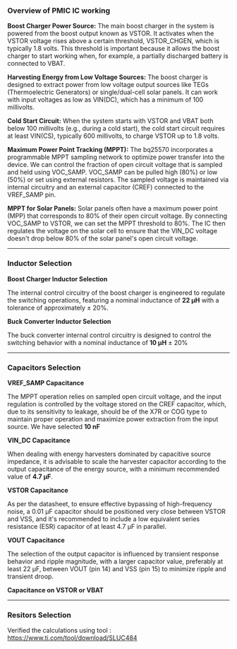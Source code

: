 ### Overview of PMIC IC working 

**Boost Charger Power Source:** The main boost charger in the system is powered from the boost output known as VSTOR. It activates when the VSTOR voltage rises above a certain threshold, VSTOR_CHGEN, which is typically 1.8 volts. This threshold is important because it allows the boost charger to start working when, for example, a partially discharged battery is connected to VBAT.

**Harvesting Energy from Low Voltage Sources:** The boost charger is designed to extract power from low voltage output sources like TEGs (Thermoelectric Generators) or single/dual-cell solar panels. It can work with input voltages as low as VIN(DC), which has a minimum of 100 millivolts.

**Cold Start Circuit:** When the system starts with VSTOR and VBAT both below 100 millivolts (e.g., during a cold start), the cold start circuit requires at least VIN(CS), typically 600 millivolts, to charge VSTOR up to 1.8 volts.

**Maximum Power Point Tracking (MPPT):** The bq25570 incorporates a programmable MPPT sampling network to optimize power transfer into the device. We can control the fraction of open circuit voltage that is sampled and held using VOC_SAMP.
VOC_SAMP can be pulled high (80%) or low (50%) or set using external resistors. The sampled voltage is maintained via internal circuitry and an external capacitor (CREF) connected to the VREF_SAMP pin.

**MPPT for Solar Panels:** Solar panels often have a maximum power point (MPP) that corresponds to 80% of their open circuit voltage. By connecting VOC_SAMP to VSTOR, we can set the MPPT threshold to 80%. The IC then regulates the voltage on the solar cell to ensure that the VIN_DC voltage doesn't drop below 80% of the solar panel's open circuit voltage.

---

### Inductor Selection

**Boost Charger Inductor Selection**

The internal control circuitry of the boost charger is engineered to regulate the switching operations, featuring a nominal inductance of **22 µH** with a tolerance of approximately ± 20%.

**Buck Converter Inductor Selection**

The buck converter internal control circuitry is designed to control the switching behavior with a nominal inductance of **10 µH** ± 20%

---

### Capacitors  Selection

**VREF_SAMP Capacitance**

The MPPT operation relies on sampled open circuit voltage, and the input regulation is controlled by the voltage stored on the CREF capacitor, which, due to its sensitivity to leakage, should be of the X7R or COG type to maintain proper operation and maximize power extraction from the input source. We have selected **10 nF** 

**VIN_DC Capacitance**

When dealing with energy harvesters dominated by capacitive source impedance, it is advisable to scale the harvester capacitor according to the output capacitance of the energy source, with a minimum recommended value of **4.7 µF**.

**VSTOR Capacitance**

As per the datasheet, to ensure effective bypassing of high-frequency noise, a 0.01 µF capacitor should be positioned very close between VSTOR and VSS, and it's recommended to include a low equivalent series resistance (ESR) capacitor of at least 4.7 µF in parallel.

**VOUT Capacitance**

The selection of the output capacitor is influenced by transient response behavior and ripple magnitude, with a larger capacitor value, preferably at least 22 µF, between VOUT (pin 14) and VSS (pin 15) to minimize ripple and transient droop.

**Capacitance on VSTOR or VBAT**

---

### Resitors  Selection

Verified the calculations using tool : https://www.ti.com/tool/download/SLUC484
